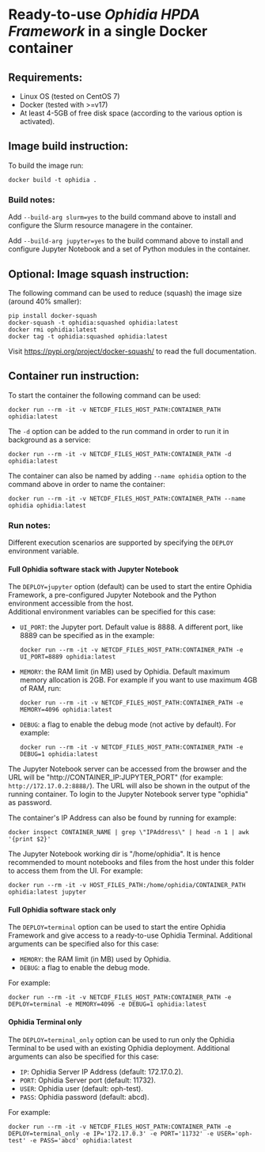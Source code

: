 # Ready-to-use ***Ophidia HPDA Framework*** in a single Docker container

## Requirements:
- Linux OS (tested on CentOS 7)
- Docker (tested with >=v17)
- At least 4-5GB of free disk space (according to the various option is activated). 

## Image build instruction:
To build the image run:

```docker build -t ophidia .```

### Build notes:

Add ```--build-arg slurm=yes``` to the build command above to install and configure the Slurm resource managere in the container.

Add ```--build-arg jupyter=yes``` to the build command above to install and configure Jupyter Notebook and a set of Python modules in the container.

## Optional: Image squash instruction:

The following command can be used to reduce  (squash) the image size (around 40% smaller):

```
pip install docker-squash 
docker-squash -t ophidia:squashed ophidia:latest
docker rmi ophidia:latest
docker tag -t ophidia:squashed ophidia:latest
```

Visit https://pypi.org/project/docker-squash/ to read the full documentation.

## Container run instruction:

To start the container the following command can be used:

```docker run --rm -it -v NETCDF_FILES_HOST_PATH:CONTAINER_PATH ophidia:latest```

The ```-d``` option can be added to the run command in order to run it in background as a service:

```docker run --rm -it -v NETCDF_FILES_HOST_PATH:CONTAINER_PATH -d ophidia:latest```

The container can also be named by adding ```--name ophidia``` option to the command above in order to name the container:

```docker run --rm -it -v NETCDF_FILES_HOST_PATH:CONTAINER_PATH --name ophidia ophidia:latest```

### Run notes:

Different execution scenarios are supported by specifying the ```DEPLOY``` environment variable.

#### Full Ophidia software stack with Jupyter Notebook

The ```DEPLOY=jupyter``` option (default) can be used to start the entire Ophidia Framework, a pre-configured Jupyter Notebook and the Python environment accessible from the host.  
Additional environment variables can be specified for this case:
- ```UI_PORT```: the Jupyter port. Default value is 8888. A different port, like 8889 can be specified as in the example: 

  ```docker run --rm -it -v NETCDF_FILES_HOST_PATH:CONTAINER_PATH -e UI_PORT=8889 ophidia:latest```

- ```MEMORY```: the RAM limit (in MB) used by Ophidia. Default maximum memory allocation is 2GB. For example if you want to use maximum 4GB of RAM, run: 

  ```docker run --rm -it -v NETCDF_FILES_HOST_PATH:CONTAINER_PATH -e MEMORY=4096 ophidia:latest```

- ```DEBUG```: a flag to enable the debug mode (not active by default). For example:

  ```docker run --rm -it -v NETCDF_FILES_HOST_PATH:CONTAINER_PATH -e DEBUG=1 ophidia:latest```

The Jupyter Notebook server can be accessed from the browser and the URL will be "http\://CONTAINER_IP:JUPYTER_PORT" (for example: ```http://172.17.0.2:8888/```). The URL will also be shown in the output of the running container. To login to the Jupyter Notebook server type "ophidia" as password.  

The container's IP Address can also be found by running for example: 

```docker inspect CONTAINER_NAME | grep \"IPAddress\" | head -n 1 | awk '{print $2}'```

The Jupyter Notebook working dir is "/home/ophidia". It is hence recommended to mount notebooks and files from the host under this folder to access them from the UI. For example: 

```docker run --rm -it -v HOST_FILES_PATH:/home/ophidia/CONTAINER_PATH ophidia:latest jupyter```

#### Full Ophidia software stack only

The ```DEPLOY=terminal``` option can be used to start the entire Ophidia Framework and give access to a ready-to-use Ophidia Terminal. 
Additional arguments can be specified also for this case:

- ```MEMORY```: the RAM limit (in MB) used by Ophidia.
- ```DEBUG```: a flag to enable the debug mode.

For example:

```docker run --rm -it -v NETCDF_FILES_HOST_PATH:CONTAINER_PATH -e DEPLOY=terminal -e MEMORY=4096 -e DEBUG=1 ophidia:latest```

#### Ophidia Terminal only

The ```DEPLOY=terminal_only``` option can be used to run only the Ophidia Terminal to be used with an existing Ophidia deployment.
Additional arguments can also be specified for this case:
- ```IP```: Ophidia Server IP Address (default: 172.17.0.2).
- ```PORT```: Ophidia Server port (default: 11732).
- ```USER```: Ophidia user (default: oph-test).
- ```PASS```: Ophidia password (default: abcd).

For example: 

```docker run --rm -it -v NETCDF_FILES_HOST_PATH:CONTAINER_PATH -e DEPLOY=terminal_only -e IP='172.17.0.3' -e PORT='11732' -e USER='oph-test' -e PASS='abcd' ophidia:latest```
